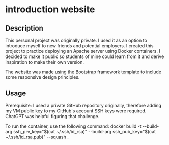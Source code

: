 # introduction website

## Description
This personal project was originally private. I used it as an option to introduce myself to new friends and potential employers. I created this project to practice deploying an Apache server using Docker containers. I decided to make it public so students of mine could learn from it and derive inspiration to make their own version.

The website was made using the Bootstrap framework template to include some responsive design principles.

## Usage
Prerequisite: I used a private GitHub repository originally, therefore adding my VM public key to my GitHub's account SSH keys were required. ChatGPT was helpful figuring that challenge.

To run the container, use the following command:
docker build -t <your-image-name> --build-arg ssh_prv_key="$(cat ~/.ssh/id_rsa)" --build-arg ssh_pub_key="$(cat ~/.ssh/id_rsa.pub)" --squash .